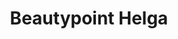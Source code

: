 ---
title: "Beautypoint Helga"
url: /wolkersdorf-im-weinviertel/beautypoint-helga/
shop: Friseur
---